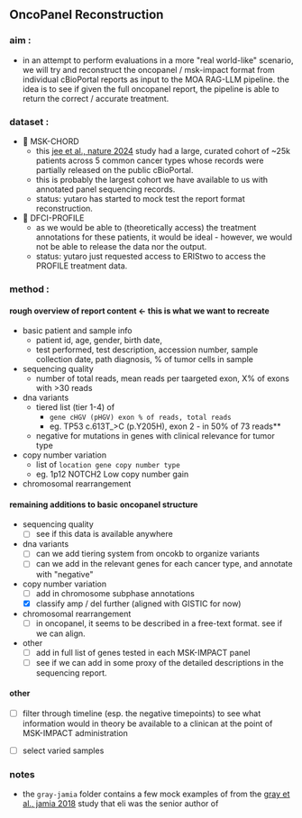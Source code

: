 ## OncoPanel Reconstruction

### aim : 
- in an attempt to perform evaluations in a more "real world-like" scenario, we will try and reconstruct the oncopanel / msk-impact format from individual cBioPortal reports as input to the MOA RAG-LLM pipeline. the idea is to see if given the full oncopanel report, the pipeline is able to return the correct / accurate treatment.  

### dataset : 
- :construction: MSK-CHORD
    - this [jee et al., nature 2024](https://www.nature.com/articles/s41586-024-08167-5) study had a large, curated cohort of ~25k patients across 5 common cancer types whose records were partially released on the public cBioPortal. 
    - this is probably the largest cohort we have available to us with annotated panel sequencing records. 
    - status: yutaro has started to mock test the report format reconstruction. 
- :construction: DFCI-PROFILE
    - as we would be able to (theoretically access) the treatment annotations for these patients, it would be ideal - however, we would not be able to release the data nor the output. 
    - status: yutaro just requested access to ERIStwo to access the PROFILE treatment data. 

### method : 

#### rough overview of report content <- this is what we want to recreate
- basic patient and sample info
    - patient id, age, gender, birth date, 
    - test performed, test description, accession number, sample collection date, path diagnosis, % of tumor cells in sample
- sequencing quality
    - number of total reads, mean reads per taargeted exon, X% of exons with >30 reads
- dna variants
    - tiered list (tier 1-4) of 
        - `gene cHGV (pHGV) exon % of reads, total reads`
        - eg. TP53 c.613T_>C (p.Y205H), exon 2 - in 50% of 73 reads**
    - negative for mutations in genes with clinical relevance for tumor type
- copy number variation
    - list of `location gene copy number type`
    - eg. 1p12 NOTCH2   Low copy number gain
- chromosomal rearrangement

#### remaining additions to basic oncopanel structure
- sequencing quality 
    - [ ] see if this data is available anywhere
- dna variants
    - [ ] can we add tiering system from oncokb to organize variants
    - [ ] can we add in the relevant genes for each cancer type, and annotate with "negative"
- copy number variation
    - [ ] add in chromosome subphase annotations
    - [x] classify amp / del further (aligned with GISTIC for now)
- chromosomal rearrangement
    - [ ] in oncopanel, it seems to be described in a free-text format. see if we can align. 
- other
    - [ ] add in full list of genes tested in each MSK-IMPACT panel
    - [ ] see if we can add in some proxy of the detailed descriptions in the sequencing report. 

#### other 
- [ ] filter through timeline (esp. the negative timepoints) to see what information would in theory be available to a clinican at the point of MSK-IMPACT administration
- [ ] select varied samples


### notes

- the `gray-jamia` folder contains a few mock examples of from the [gray et al., jamia 2018](https://academic.oup.com/jamia/article/25/5/458/4791826) study that eli was the senior author of